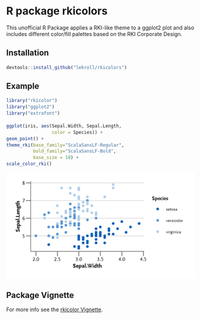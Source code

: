 # R package rkicolors
This unofficial R Package applies a RKI-like theme to a ggplot2 plot and also includes different color/fill palettes based on the RKI Corporate Design.

## Installation
```R
devtools::install_github("lekroll/rkicolors")
```

## Example
```R
library("rkicolor")
library("ggplot2")
library("extrafont")

ggplot(iris, aes(Sepal.Width, Sepal.Length, 
                 color = Species)) +   
geom_point() + 
theme_rki(base_family="ScalaSansLF-Regular", 
          bold_family="ScalaSansLF-Bold", 
          base_size = 10) +
scale_color_rki()
```
![](inst/doc/example_plot.png)

## Package Vignette
For more info see the [rkicolor Vignette](https://lekroll.github.io/rkicolors/inst/doc/rkicolors-vignette.html).
